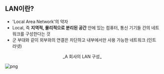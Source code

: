 ## LAN이란?

- 'Local Area Network'의 약자
- Local, 즉 **지역적, 물리적으로 분리된 공간** 안에 있는 컴퓨터, 통신 기기들 간의 네트워크를 구성한다는 것
- 군 부대와 같이 외부와의 연결은 차단하고 내부에서만 사용 가능한 네트워크 (인트라넷)

<center> _A 회사의 LAN 구성_ </center>

![png](..\images\Network\LAN.png)